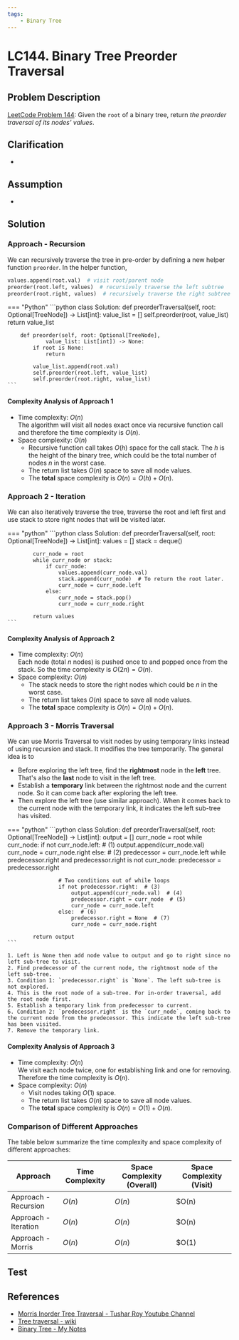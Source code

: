 ```yaml
---
tags:
    - Binary Tree
---
```


# LC144. Binary Tree Preorder Traversal

## Problem Description

[LeetCode Problem 144](https://leetcode.com/problems/binary-tree-preorder-traversal/):
Given the `root` of a binary tree, return _the preorder traversal of its nodes' values_.

## Clarification

-

## Assumption

-

## Solution

### Approach - Recursion

We can recursively traverse the tree in pre-order by defining a new helper function
`preorder`. In the helper function,

```python
values.append(root.val)  # visit root/parent node
preorder(root.left, values)  # recursively traverse the left subtree
preorder(root.right, values)  # recursively traverse the right subtree
```

=== "Python"
    ```python
    class Solution:
        def preorderTraversal(self, root: Optional[TreeNode]) -> List[int]:
            value_list = []
            self.preorder(root, value_list)
            return value_list

        def preorder(self, root: Optional[TreeNode],
                value_list: List[int]) -> None:
            if root is None:
                return

            value_list.append(root.val)
            self.preorder(root.left, value_list)
            self.preorder(root.right, value_list)
    ```

#### Complexity Analysis of Approach 1

- Time complexity: $O(n)$  
    The algorithm will visit all nodes exact once via recursive function call and
    therefore the time complexity is $O(n)$.
- Space complexity: $O(n)$  
    - Recursive function call takes $O(h)$ space for the call stack. The $h$ is the height
    of the binary tree, which could be the total number of nodes $n$ in the worst case.
    - The return list takes $O(n)$ space to save all node values.
    - The **total** space complexity is $O(n) = O(h) + O(n)$.

### Approach 2 - Iteration

We can also iteratively traverse the tree, traverse the root and left first and use
stack to store right nodes that will be visited later.

=== "python"
    ```python
    class Solution:
        def preorderTraversal(self, root: Optional[TreeNode]) -> List[int]:
            values = []
            stack = deque()

            curr_node = root
            while curr_node or stack:
                if curr_node:
                    values.append(curr_node.val)
                    stack.append(curr_node)  # To return the root later.
                    curr_node = curr_node.left
                else:
                    curr_node = stack.pop()
                    curr_node = curr_node.right

            return values
    ```

#### Complexity Analysis of Approach 2

- Time complexity: $O(n)$  
    Each node (total $n$ nodes) is pushed once to and popped once from the stack. So the
    time complexity is $O(2n) = O(n)$.
- Space complexity: $O(n)$  
    - The stack needs to store the right nodes which could be $n$ in the worst case.
    - The return list takes $O(n)$ space to save all node values.
    - The **total** space complexity is $O(n) = O(n) + O(n)$.

### Approach 3 - Morris Traversal

We can use Morris Traversal to visit nodes by using temporary links instead of using
recursion and stack. It modifies the tree temporarily. The general idea is to

- Before exploring the left tree, find the **rightmost** node in the **left** tree.
That's also the **last** node to visit in the left tree.
- Establish a **temporary** link between the rightmost node and the current node. So it can
come back after exploring the left tree.
- Then explore the left tree (use similar approach). When it comes back to the current
node with the temporary link, it indicates the left sub-tree has visited.

=== "python"
    ```python
    class Solution:
        def preorderTraversal(self, root: Optional[TreeNode]) -> List[int]:
            output = []
            curr_node = root
            while curr_node:
                if not curr_node.left:  # (1)
                    output.append(curr_node.val)
                    curr_node = curr_node.right
                else:
                    # (2)
                    predecessor = curr_node.left
                    while predecessor.right and predecessor.right is not curr_node:
                        predecessor = predecessor.right

                    # Two conditions out of while loops
                    if not predecessor.right:  # (3)
                        output.append(curr_node.val)  # (4)
                        predecessor.right = curr_node  # (5)
                        curr_node = curr_node.left
                    else:  # (6)
                        predecessor.right = None  # (7)
                        curr_node = curr_node.right

            return output
    ```

    1. Left is None then add node value to output and go to right since no left sub-tree to visit.
    2. Find predecessor of the current node, the rightmost node of the left sub-tree.
    3. Condition 1: `predecessor.right` is `None`. The left sub-tree is not explored.
    4. This is the root node of a sub-tree. For in-order traversal, add the root node first.
    5. Establish a temporary link from predecessor to current.
    6. Condition 2: `predecessor.right` is the `curr_node`, coming back to the current node from the predecessor. This indicate the left sub-tree has been visited.
    7. Remove the temporary link.

#### Complexity Analysis of Approach 3

- Time complexity: $O(n)$  
    We visit each node twice, one for establishing link and one for removing. Therefore
    the time complexity is $O(n)$.
- Space complexity: $O(n)$  
    - Visit nodes taking $O(1)$ space.
    - The return list takes $O(n)$ space to save all node values.
    - The **total** space complexity is $O(n) = O(1) + O(n)$.

### Comparison of Different Approaches

The table below summarize the time complexity and space complexity of different
approaches:

Approach             | Time Complexity | Space Complexity (Overall) | Space Complexity (Visit)
---------------------|-----------------|----------------------------|-------------------------
Approach - Recursion | $O(n)$          | $O(n)$                     | $O(n)
Approach - Iteration | $O(n)$          | $O(n)$                     | $O(n)
Approach - Morris    | $O(n)$          | $O(n)$                     | $O(1)

## Test

## References

- [Morris Inorder Tree Traversal - Tushar Roy Youtube Channel](https://www.youtube.com/watch?v=wGXB9OWhPTg&list=WL&index=5)
- [Tree traversal - wiki](https://en.wikipedia.org/wiki/Tree_traversal)
- [Binary Tree - My Notes](../../data-structure/binary-tree/binary-tree.md)
